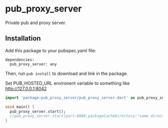 pub_proxy_server
=====

Private pub and proxy server.

Installation
------------

Add this package to your pubspec.yaml file:

    dependencies:
      pub_proxy_server: any

Then, run `pub install` to download and link in the package.
  
Set PUB_HOSTED_URL environent variable to something like http://127.0.0.1:8042

```dart
import 'package:pub_proxy_server/pub_proxy_server.dart' as pub_proxy_server;

void main() {
  pub_proxy_server.start();
  //pub_proxy_server.start(port:8888,packageCacheDirectory:"some directory ...");
}
```